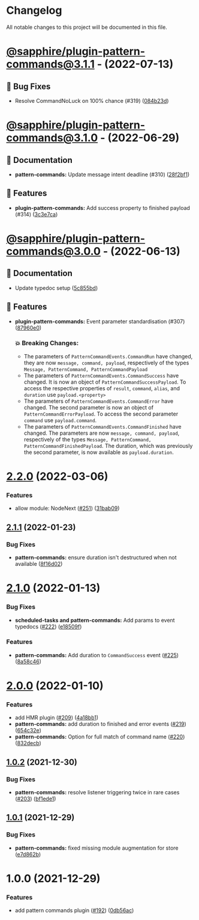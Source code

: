 # Changelog

All notable changes to this project will be documented in this file.

# [@sapphire/plugin-pattern-commands@3.1.1](https://github.com/sapphiredev/plugins/compare/@sapphire/plugin-pattern-commands@3.1.0...@sapphire/plugin-pattern-commands@3.1.1) - (2022-07-13)

## 🐛 Bug Fixes

- Resolve CommandNoLuck on 100% chance (#319) ([084b23d](https://github.com/sapphiredev/plugins/commit/084b23da7d87773e7c133d74595d47d3239020f4))

# [@sapphire/plugin-pattern-commands@3.1.0](https://github.com/sapphiredev/plugins/compare/@sapphire/plugin-pattern-commands@3.0.0...@sapphire/plugin-pattern-commands@3.1.0) - (2022-06-29)

## 📝 Documentation

- **pattern-commands:** Update message intent deadline (#310) ([28f2bf1](https://github.com/sapphiredev/plugins/commit/28f2bf1d3236196b252d84bd83e16a794e29fbcc))

## 🚀 Features

- **plugin-pattern-commands:** Add success property to finished payload (#314) ([3c3e7ca](https://github.com/sapphiredev/plugins/commit/3c3e7ca8379d29ea902b8bb14574d73e85f5fa66))

# [@sapphire/plugin-pattern-commands@3.0.0](https://github.com/sapphiredev/plugins/compare/@sapphire/plugin-pattern-commands@2.2.0...@sapphire/plugin-pattern-commands@3.0.0) - (2022-06-13)

## 📝 Documentation

- Update typedoc setup ([5c855bd](https://github.com/sapphiredev/plugins/commit/5c855bd8341f155a41c9b85738541f1f47ac837a))

## 🚀 Features

- **plugin-pattern-commands:** Event parameter standardisation (#307) ([87960e0](https://github.com/sapphiredev/plugins/commit/87960e01c4dd73d5930ee35b5e959e3487a3cf28))

   ### 💥 Breaking Changes:
   - The parameters of `PatternCommandEvents.CommandRun` have changed, they are now `message, command, payload`, respectively of the types `Message, PatternCommand, PatternCommandPayload`
   - The parameters of `PatternCommandEvents.CommandSuccess` have changed. It is now an object of `PatternCommandSuccessPayload`. To access the respective properties of `result`, `command`, `alias`, and `duration` use `payload.<property>`
   - The parameters of `PatternCommandEvents.CommandError` have changed. The second parameter is now an object of `PatternCommandErrorPayload`. To access the second parameter `command` use `payload.command`.
   - The parameters of `PatternCommandEvents.CommandFinished` have changed. The parameters are now `message, command, payload`, respectively of the types `Message, PatternCommand, PatternCommandFinishedPayload`. The duration, which was previously the second parameter, is now available as `payload.duration`.


# [2.2.0](https://github.com/sapphiredev/plugins/compare/@sapphire/plugin-pattern-commands@2.1.1...@sapphire/plugin-pattern-commands@2.2.0) (2022-03-06)

### Features

-   allow module: NodeNext ([#251](https://github.com/sapphiredev/plugins/issues/251)) ([31bab09](https://github.com/sapphiredev/plugins/commit/31bab09834ebc1bc646e4a2849dbd24c65f08c0e))

## [2.1.1](https://github.com/sapphiredev/plugins/compare/@sapphire/plugin-pattern-commands@2.1.0...@sapphire/plugin-pattern-commands@2.1.1) (2022-01-23)

### Bug Fixes

-   **pattern-commands:** ensure duration isn't destructured when not available ([8f16d02](https://github.com/sapphiredev/plugins/commit/8f16d02053c2d7338ce644cf23cd9446df1d9cc1))

# [2.1.0](https://github.com/sapphiredev/plugins/compare/@sapphire/plugin-pattern-commands@2.0.0...@sapphire/plugin-pattern-commands@2.1.0) (2022-01-13)

### Bug Fixes

-   **scheduled-tasks and pattern-commands:** Add params to event typedocs ([#222](https://github.com/sapphiredev/plugins/issues/222)) ([e18509f](https://github.com/sapphiredev/plugins/commit/e18509f2df3d3b1fd146e21c6dc199170d671b15))

### Features

-   **pattern-commands:** Add duration to `CommandSuccess` event ([#225](https://github.com/sapphiredev/plugins/issues/225)) ([8a58c46](https://github.com/sapphiredev/plugins/commit/8a58c462f3d198febab8a330ee5fac26911a0085))

# [2.0.0](https://github.com/sapphiredev/plugins/compare/@sapphire/plugin-pattern-commands@1.0.2...@sapphire/plugin-pattern-commands@2.0.0) (2022-01-10)

### Features

-   add HMR plugin ([#209](https://github.com/sapphiredev/plugins/issues/209)) ([4a18bb1](https://github.com/sapphiredev/plugins/commit/4a18bb1377a8d506fddc5bb991430503902d393b))
-   **pattern-commands:** add duration to finished and error events ([#219](https://github.com/sapphiredev/plugins/issues/219)) ([654c32e](https://github.com/sapphiredev/plugins/commit/654c32e17ab55a60b4593e4825e02feab10ee803))
-   **pattern-commands:** Option for full match of command name ([#220](https://github.com/sapphiredev/plugins/issues/220)) ([832decb](https://github.com/sapphiredev/plugins/commit/832decb947c500c3299212e4d352fa10940dba4a))

## [1.0.2](https://github.com/sapphiredev/plugins/compare/@sapphire/plugin-pattern-commands@1.0.1...@sapphire/plugin-pattern-commands@1.0.2) (2021-12-30)

### Bug Fixes

-   **pattern-commands:** resolve listener triggering twice in rare cases ([#203](https://github.com/sapphiredev/plugins/issues/203)) ([bf1ede1](https://github.com/sapphiredev/plugins/commit/bf1ede186bd85e6f135525ea5fdee8da08a94cf0))

## [1.0.1](https://github.com/sapphiredev/plugins/compare/@sapphire/plugin-pattern-commands@1.0.0...@sapphire/plugin-pattern-commands@1.0.1) (2021-12-29)

### Bug Fixes

-   **pattern-commands:** fixed missing module augmentation for store ([e7d862b](https://github.com/sapphiredev/plugins/commit/e7d862b8d67d89caed5fec240f7dfc7746130210))

# 1.0.0 (2021-12-29)

### Features

-   add pattern commands plugin ([#192](https://github.com/sapphiredev/plugins/issues/192)) ([0db56ac](https://github.com/sapphiredev/plugins/commit/0db56ac5391b6959ff6f2627623ae8ae6eef2541))
